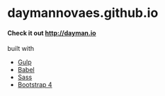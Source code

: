 daymannovaes.github.io
======================

#### Check it out http://dayman.io

built with
* [Gulp](http://gulpjs.com/)
* [Babel](http://babeljs.io/)
* [Sass](http://sass-lang.com/)
* [Bootstrap 4](http://v4-alpha.getbootstrap.com/)
